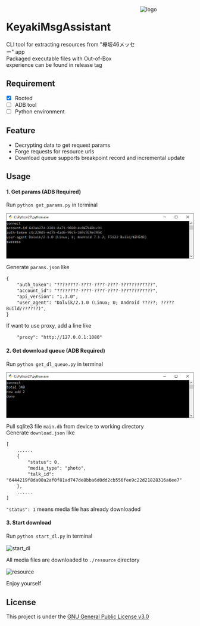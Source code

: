 <img src="https://raw.githubusercontent.com/nondanee/KeyakiMsgAssistant-Xposed/master/app/src/main/res/mipmap-xxxhdpi/ic_launcher.png" alt="logo" width="144" height="144" align="right" />

# KeyakiMsgAssistant
CLI tool for extracting resources from "欅坂46メッセー" app  
Packaged executable files with Out-of-Box experience can be found in release tag

## Requirement
- [x] Rooted
- [ ] ADB tool
- [ ] Python environment

## Feature
- Decrypting data to get request params
- Forge requests for resource urls 
- Download queue supports breakpoint record and incremental update

## Usage
#### 1. Get params (ADB Required)
Run ```python get_params.py``` in terminal

<img src="/screenshots/params.jpg" alt="get_params" align="center" />

Generate ```params.json``` like
```
{
    "auth_token": "????????-????-????-????-????????????", 
    "account_id": "????????-????-????-????-????????????", 
    "api_version": "1.3.0", 
    "user_agent": "Dalvik/2.1.0 (Linux; U; Android ?????; ????? Build/??????)",
}
```
If want to use proxy, add a line like
```
	"proxy": "http://127.0.0.1:1080"
```

#### 2. Get download queue (ADB Required)
Run ```python get_dl_queue.py``` in terminal

<img src="/screenshots/queue.jpg" alt="get_dl_queue" align="center" />

Pull sqlite3 file ```main.db``` from device to working directory  
Generate ```download.json``` like
```
[
	......
    {
        "status": 0, 
        "media_type": "photo", 
        "talk_id": "6444219f8da00a2af0f81ad747de8bba6d0dd2cb556fee9c22d21828316a6ee7"
    },
    ......
]
```
```"status": 1``` means media file has already downloaded

#### 3. Start download
Run ```python start_dl.py``` in terminal

<img src="/screenshots/dl.jpg" alt="start_dl" align="center" />

All media files are downloaded to ```./resource``` directory

<img src="/screenshots/resource.jpg" alt="resource" align="center" />

Enjoy yourself


## License
This project is under the [GNU General Public License v3.0](https://www.gnu.org/licenses/gpl-3.0.en.html)